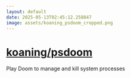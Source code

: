 ```yaml
---
layout: default
date: 2025-05-13T02:45:12.258847
image: assets/koaning_psdoom_cropped.png
---
```


# [koaning/psdoom](https://github.com/koaning/psdoom)

Play Doom to manage and kill system processes
